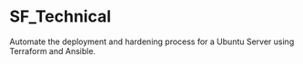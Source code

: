# SF_Technical
Automate the deployment and hardening process for a Ubuntu Server using Terraform and Ansible.
